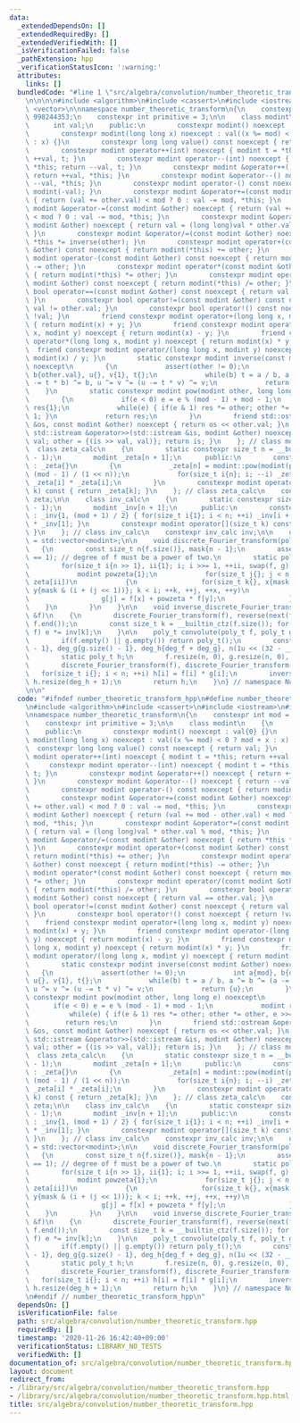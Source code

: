 ```yaml
---
data:
  _extendedDependsOn: []
  _extendedRequiredBy: []
  _extendedVerifiedWith: []
  _isVerificationFailed: false
  _pathExtension: hpp
  _verificationStatusIcon: ':warning:'
  attributes:
    links: []
  bundledCode: "#line 1 \"src/algebra/convolution/number_theoretic_transform.hpp\"\
    \n\n\n\n#include <algorithm>\n#include <cassert>\n#include <iostream>\n#include\
    \ <vector>\n\nnamespace number_theoretic_transform\n{\n    constexpr int mod =\
    \ 998244353;\n    constexpr int primitive = 3;\n\n    class modint\n    {\n  \
    \      int val;\n    public:\n        constexpr modint() noexcept : val{0} {}\n\
    \        constexpr modint(long long x) noexcept : val((x %= mod) < 0 ? mod + x\
    \ : x) {}\n        constexpr long long value() const noexcept { return val; }\n\
    \        constexpr modint operator++(int) noexcept { modint t = *this; return\
    \ ++val, t; }\n        constexpr modint operator--(int) noexcept { modint t =\
    \ *this; return --val, t; }\n        constexpr modint &operator++() noexcept {\
    \ return ++val, *this; }\n        constexpr modint &operator--() noexcept { return\
    \ --val, *this; }\n        constexpr modint operator-() const noexcept { return\
    \ modint(-val); }\n        constexpr modint &operator+=(const modint &other) noexcept\
    \ { return (val += other.val) < mod ? 0 : val -= mod, *this; }\n        constexpr\
    \ modint &operator-=(const modint &other) noexcept { return (val += mod - other.val)\
    \ < mod ? 0 : val -= mod, *this; }\n        constexpr modint &operator*=(const\
    \ modint &other) noexcept { return val = (long long)val * other.val % mod, *this;\
    \ }\n        constexpr modint &operator/=(const modint &other) noexcept { return\
    \ *this *= inverse(other); }\n        constexpr modint operator+(const modint\
    \ &other) const noexcept { return modint(*this) += other; }\n        constexpr\
    \ modint operator-(const modint &other) const noexcept { return modint(*this)\
    \ -= other; }\n        constexpr modint operator*(const modint &other) const noexcept\
    \ { return modint(*this) *= other; }\n        constexpr modint operator/(const\
    \ modint &other) const noexcept { return modint(*this) /= other; }\n        constexpr\
    \ bool operator==(const modint &other) const noexcept { return val == other.val;\
    \ }\n        constexpr bool operator!=(const modint &other) const noexcept { return\
    \ val != other.val; }\n        constexpr bool operator!() const noexcept { return\
    \ !val; }\n        friend constexpr modint operator+(long long x, modint y) noexcept\
    \ { return modint(x) + y; }\n        friend constexpr modint operator-(long long\
    \ x, modint y) noexcept { return modint(x) - y; }\n        friend constexpr modint\
    \ operator*(long long x, modint y) noexcept { return modint(x) * y; }\n      \
    \  friend constexpr modint operator/(long long x, modint y) noexcept { return\
    \ modint(x) / y; }\n        static constexpr modint inverse(const modint &other)\
    \ noexcept\n        {\n            assert(other != 0);\n            int a{mod},\
    \ b{other.val}, u{}, v{1}, t{};\n            while(b) t = a / b, a ^= b ^= (a\
    \ -= t * b) ^= b, u ^= v ^= (u -= t * v) ^= v;\n            return {u};\n    \
    \    }\n        static constexpr modint pow(modint other, long long e) noexcept\n\
    \        {\n            if(e < 0) e = e % (mod - 1) + mod - 1;\n            modint\
    \ res{1};\n            while(e) { if(e & 1) res *= other; other *= other, e >>=\
    \ 1; }\n            return res;\n        }\n        friend std::ostream &operator<<(std::ostream\
    \ &os, const modint &other) noexcept { return os << other.val; }\n        friend\
    \ std::istream &operator>>(std::istream &is, modint &other) noexcept { long long\
    \ val; other = {(is >> val, val)}; return is; }\n    }; // class modint\n\n  \
    \  class zeta_calc\n    {\n        static constexpr size_t n = __builtin_ctz(mod\
    \ - 1);\n        modint _zeta[n + 1];\n      public:\n        constexpr zeta_calc()\
    \ : _zeta{}\n        {\n            _zeta[n] = modint::pow(modint(primitive),\
    \ (mod - 1) / (1 << n));\n            for(size_t i{n}; i; --i) _zeta[i - 1] =\
    \ _zeta[i] * _zeta[i];\n        }\n        constexpr modint operator[](size_t\
    \ k) const { return _zeta[k]; }\n    }; // class zeta_calc\n    constexpr zeta_calc\
    \ zeta;\n\n    class inv_calc\n    {\n        static constexpr size_t n = __builtin_ctz(mod\
    \ - 1);\n        modint _inv[n + 1];\n      public:\n        constexpr inv_calc()\
    \ : _inv{1, (mod + 1) / 2} { for(size_t i{1}; i < n; ++i) _inv[i + 1] = _inv[i]\
    \ * _inv[1]; }\n        constexpr modint operator[](size_t k) const { return _inv[k];\
    \ }\n    }; // class inv_calc\n    constexpr inv_calc inv;\n\n    using poly_t\
    \ = std::vector<modint>;\n\n    void discrete_Fourier_transform(poly_t &f)\n \
    \   {\n        const size_t n{f.size()}, mask{n - 1};\n        assert(__builtin_popcount(n)\
    \ == 1); // degree of f must be a power of two.\n        static poly_t g; g.resize(n);\n\
    \        for(size_t i{n >> 1}, ii{1}; i; i >>= 1, ++ii, swap(f, g))\n        {\n\
    \            modint powzeta{1};\n            for(size_t j{}; j < n; powzeta *=\
    \ zeta[ii])\n            {\n                for(size_t k{}, x{mask & j << 1},\
    \ y{mask & (i + (j << 1))}; k < i; ++k, ++j, ++x, ++y)\n                {\n  \
    \                  g[j] = f[x] + powzeta * f[y];\n                }\n        \
    \    }\n        }\n    }\n\n    void inverse_discrete_Fourier_transform(poly_t\
    \ &f)\n    {\n        discrete_Fourier_transform(f), reverse(next(f.begin()),\
    \ f.end());\n        const size_t k = __builtin_ctz(f.size()); for(modint &e :\
    \ f) e *= inv[k];\n    }\n\n    poly_t convolute(poly_t f, poly_t g)\n    {\n\
    \        if(f.empty() || g.empty()) return poly_t();\n        const size_t deg_f{f.size()\
    \ - 1}, deg_g{g.size() - 1}, deg_h{deg_f + deg_g}, n(1u << (32 - __builtin_clz(deg_h)));\n\
    \        static poly_t h;\n        f.resize(n, 0), g.resize(n, 0), h.resize(n);\n\
    \        discrete_Fourier_transform(f), discrete_Fourier_transform(g);\n     \
    \   for(size_t i{}; i < n; ++i) h[i] = f[i] * g[i];\n        inverse_discrete_Fourier_transform(h);\
    \ h.resize(deg_h + 1);\n        return h;\n    }\n} // namespace Number_theoretic_transform\n\
    \n\n"
  code: "#ifndef number_theoretic_transform_hpp\n#define number_theoretic_transform_hpp\n\
    \n#include <algorithm>\n#include <cassert>\n#include <iostream>\n#include <vector>\n\
    \nnamespace number_theoretic_transform\n{\n    constexpr int mod = 998244353;\n\
    \    constexpr int primitive = 3;\n\n    class modint\n    {\n        int val;\n\
    \    public:\n        constexpr modint() noexcept : val{0} {}\n        constexpr\
    \ modint(long long x) noexcept : val((x %= mod) < 0 ? mod + x : x) {}\n      \
    \  constexpr long long value() const noexcept { return val; }\n        constexpr\
    \ modint operator++(int) noexcept { modint t = *this; return ++val, t; }\n   \
    \     constexpr modint operator--(int) noexcept { modint t = *this; return --val,\
    \ t; }\n        constexpr modint &operator++() noexcept { return ++val, *this;\
    \ }\n        constexpr modint &operator--() noexcept { return --val, *this; }\n\
    \        constexpr modint operator-() const noexcept { return modint(-val); }\n\
    \        constexpr modint &operator+=(const modint &other) noexcept { return (val\
    \ += other.val) < mod ? 0 : val -= mod, *this; }\n        constexpr modint &operator-=(const\
    \ modint &other) noexcept { return (val += mod - other.val) < mod ? 0 : val -=\
    \ mod, *this; }\n        constexpr modint &operator*=(const modint &other) noexcept\
    \ { return val = (long long)val * other.val % mod, *this; }\n        constexpr\
    \ modint &operator/=(const modint &other) noexcept { return *this *= inverse(other);\
    \ }\n        constexpr modint operator+(const modint &other) const noexcept {\
    \ return modint(*this) += other; }\n        constexpr modint operator-(const modint\
    \ &other) const noexcept { return modint(*this) -= other; }\n        constexpr\
    \ modint operator*(const modint &other) const noexcept { return modint(*this)\
    \ *= other; }\n        constexpr modint operator/(const modint &other) const noexcept\
    \ { return modint(*this) /= other; }\n        constexpr bool operator==(const\
    \ modint &other) const noexcept { return val == other.val; }\n        constexpr\
    \ bool operator!=(const modint &other) const noexcept { return val != other.val;\
    \ }\n        constexpr bool operator!() const noexcept { return !val; }\n    \
    \    friend constexpr modint operator+(long long x, modint y) noexcept { return\
    \ modint(x) + y; }\n        friend constexpr modint operator-(long long x, modint\
    \ y) noexcept { return modint(x) - y; }\n        friend constexpr modint operator*(long\
    \ long x, modint y) noexcept { return modint(x) * y; }\n        friend constexpr\
    \ modint operator/(long long x, modint y) noexcept { return modint(x) / y; }\n\
    \        static constexpr modint inverse(const modint &other) noexcept\n     \
    \   {\n            assert(other != 0);\n            int a{mod}, b{other.val},\
    \ u{}, v{1}, t{};\n            while(b) t = a / b, a ^= b ^= (a -= t * b) ^= b,\
    \ u ^= v ^= (u -= t * v) ^= v;\n            return {u};\n        }\n        static\
    \ constexpr modint pow(modint other, long long e) noexcept\n        {\n      \
    \      if(e < 0) e = e % (mod - 1) + mod - 1;\n            modint res{1};\n  \
    \          while(e) { if(e & 1) res *= other; other *= other, e >>= 1; }\n   \
    \         return res;\n        }\n        friend std::ostream &operator<<(std::ostream\
    \ &os, const modint &other) noexcept { return os << other.val; }\n        friend\
    \ std::istream &operator>>(std::istream &is, modint &other) noexcept { long long\
    \ val; other = {(is >> val, val)}; return is; }\n    }; // class modint\n\n  \
    \  class zeta_calc\n    {\n        static constexpr size_t n = __builtin_ctz(mod\
    \ - 1);\n        modint _zeta[n + 1];\n      public:\n        constexpr zeta_calc()\
    \ : _zeta{}\n        {\n            _zeta[n] = modint::pow(modint(primitive),\
    \ (mod - 1) / (1 << n));\n            for(size_t i{n}; i; --i) _zeta[i - 1] =\
    \ _zeta[i] * _zeta[i];\n        }\n        constexpr modint operator[](size_t\
    \ k) const { return _zeta[k]; }\n    }; // class zeta_calc\n    constexpr zeta_calc\
    \ zeta;\n\n    class inv_calc\n    {\n        static constexpr size_t n = __builtin_ctz(mod\
    \ - 1);\n        modint _inv[n + 1];\n      public:\n        constexpr inv_calc()\
    \ : _inv{1, (mod + 1) / 2} { for(size_t i{1}; i < n; ++i) _inv[i + 1] = _inv[i]\
    \ * _inv[1]; }\n        constexpr modint operator[](size_t k) const { return _inv[k];\
    \ }\n    }; // class inv_calc\n    constexpr inv_calc inv;\n\n    using poly_t\
    \ = std::vector<modint>;\n\n    void discrete_Fourier_transform(poly_t &f)\n \
    \   {\n        const size_t n{f.size()}, mask{n - 1};\n        assert(__builtin_popcount(n)\
    \ == 1); // degree of f must be a power of two.\n        static poly_t g; g.resize(n);\n\
    \        for(size_t i{n >> 1}, ii{1}; i; i >>= 1, ++ii, swap(f, g))\n        {\n\
    \            modint powzeta{1};\n            for(size_t j{}; j < n; powzeta *=\
    \ zeta[ii])\n            {\n                for(size_t k{}, x{mask & j << 1},\
    \ y{mask & (i + (j << 1))}; k < i; ++k, ++j, ++x, ++y)\n                {\n  \
    \                  g[j] = f[x] + powzeta * f[y];\n                }\n        \
    \    }\n        }\n    }\n\n    void inverse_discrete_Fourier_transform(poly_t\
    \ &f)\n    {\n        discrete_Fourier_transform(f), reverse(next(f.begin()),\
    \ f.end());\n        const size_t k = __builtin_ctz(f.size()); for(modint &e :\
    \ f) e *= inv[k];\n    }\n\n    poly_t convolute(poly_t f, poly_t g)\n    {\n\
    \        if(f.empty() || g.empty()) return poly_t();\n        const size_t deg_f{f.size()\
    \ - 1}, deg_g{g.size() - 1}, deg_h{deg_f + deg_g}, n(1u << (32 - __builtin_clz(deg_h)));\n\
    \        static poly_t h;\n        f.resize(n, 0), g.resize(n, 0), h.resize(n);\n\
    \        discrete_Fourier_transform(f), discrete_Fourier_transform(g);\n     \
    \   for(size_t i{}; i < n; ++i) h[i] = f[i] * g[i];\n        inverse_discrete_Fourier_transform(h);\
    \ h.resize(deg_h + 1);\n        return h;\n    }\n} // namespace Number_theoretic_transform\n\
    \n#endif // number_theoretic_transform_hpp\n"
  dependsOn: []
  isVerificationFile: false
  path: src/algebra/convolution/number_theoretic_transform.hpp
  requiredBy: []
  timestamp: '2020-11-26 16:42:40+09:00'
  verificationStatus: LIBRARY_NO_TESTS
  verifiedWith: []
documentation_of: src/algebra/convolution/number_theoretic_transform.hpp
layout: document
redirect_from:
- /library/src/algebra/convolution/number_theoretic_transform.hpp
- /library/src/algebra/convolution/number_theoretic_transform.hpp.html
title: src/algebra/convolution/number_theoretic_transform.hpp
---
```

